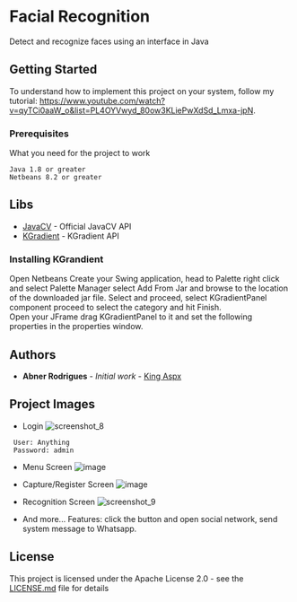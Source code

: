 # Facial Recognition

Detect and recognize faces using an interface in Java

## Getting Started

To understand how to implement this project on your system, follow my tutorial: https://www.youtube.com/watch?v=qyTCi0aaW_o&list=PL4OYVwyd_80ow3KLiePwXdSd_Lmxa-jpN.

### Prerequisites

What you need for the project to work

```
Java 1.8 or greater
Netbeans 8.2 or greater
```

## Libs

* [JavaCV](https://github.com/bytedeco/javacv) - Official JavaCV API
* [KGradient](https://drive.google.com/open?id=1IRTDv7VYHo6uMZ0rYEbE-KIq_NVgJYNJ) - KGradient API

### Installing KGrandient


Open Netbeans Create your Swing application, head to Palette right click and select Palette Manager select Add From Jar and browse to the location of the downloaded jar file. Select and proceed, select KGradientPanel component proceed to select the category and hit Finish. <br/>
Open your JFrame drag KGradientPanel to it and set the following properties in the properties window.


## Authors

* **Abner Rodrigues** - *Initial work* - [King Aspx](https://github.com/PurpleBooth)

## Project Images

* Login
![screenshot_8](https://user-images.githubusercontent.com/40338524/53055191-8d741300-3485-11e9-9fee-0032386ea1b5.png)

```
 User: Anything
 Password: admin
 ```

* Menu Screen
![image](https://user-images.githubusercontent.com/40338524/53055292-e774d880-3485-11e9-9790-e2a0a9f698b5.png)

* Capture/Register Screen
![image](https://user-images.githubusercontent.com/40338524/53055516-c660b780-3486-11e9-87c1-6d3dd6e77c9f.png)

* Recognition Screen
![screenshot_9](https://user-images.githubusercontent.com/40338524/53055379-391d6300-3486-11e9-806a-a47df09bb004.png)

* And more...
 Features: click the button and open social network, send system message to Whatsapp.

## License

This project is licensed under the Apache License 2.0 - see the [LICENSE.md](https://github.com/king-aspx/Facial-Recognition/blob/master/LICENSE) file for details
